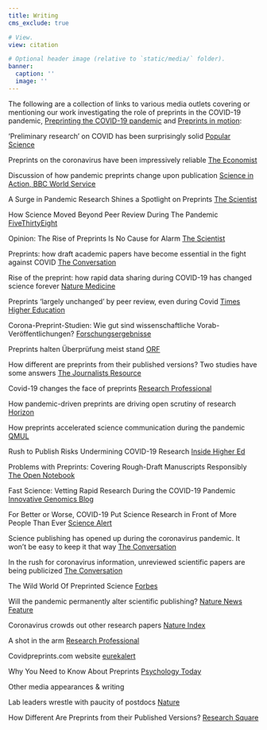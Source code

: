 ```yaml
---
title: Writing
cms_exclude: true

# View.
view: citation

# Optional header image (relative to `static/media/` folder).
banner:
  caption: ''
  image: ''
---
```



The following are a collection of links to various media outlets covering or mentioning our work investigating the role of preprints in the COVID-19 pandemic, [Preprinting the COVID-19 pandemic](https://www.biorxiv.org/content/10.1101/2020.05.22.111294v3.full) and [Preprints in motion](https://www.biorxiv.org/content/10.1101/2021.02.20.432090v1.full): 

‘Preliminary research’ on COVID has been surprisingly solid [Popular Science](https://www.popsci.com/science/preprints-versus-published-studies/)

Preprints on the coronavirus have been impressively reliable [The Economist](https://www.economist.com/science-and-technology/preprints-on-the-coronavirus-have-been-impressively-reliable/21807492)

Discussion of how pandemic preprints change upon publication [Science in Action, BBC World Service](https://www.bbc.co.uk/sounds/play/w3cszh1x)

A Surge in Pandemic Research Shines a Spotlight on Preprints [The Scientist](https://www.the-scientist.com/news-opinion/a-surge-in-pandemic-research-shines-a-spotlight-on-preprints-69170)

How Science Moved Beyond Peer Review During The Pandemic  [FiveThirtyEight](https://fivethirtyeight.com/features/how-science-moved-beyond-peer-review-during-the-pandemic/)

Opinion: The Rise of Preprints Is No Cause for Alarm [The Scientist](https://www.the-scientist.com/news-opinion/opinion-the-rise-of-preprints-is-no-cause-for-alarm-68667)

Preprints: how draft academic papers have become essential in the fight against COVID [The Conversation](https://theconversation.com/preprints-how-draft-academic-papers-have-become-essential-in-the-fight-against-covid-158811)

Rise of the preprint: how rapid data sharing during COVID-19 has changed science forever [Nature Medicine](https://www.nature.com/articles/s41591-021-01654-6)

Preprints ‘largely unchanged’ by peer review, even during Covid [Times Higher Education](https://www.timeshighereducation.com/news/preprints-largely-unchanged-peer-review-even-during-covid)

Corona-Preprint-Studien: Wie gut sind wissenschaftliche Vorab-Veröffentlichungen? [Forschungsergebnisse](https://www.mdr.de/wissen/covid-corona-preprint-studien-fachjournale-peer-review-kaum-korrekturen-100.html)

Preprints halten Überprüfung meist stand [ORF](https://science.orf.at/stories/3211260/)

How different are preprints from their published versions? Two studies have some answers [The Journalists Resource](https://journalistsresource.org/health/two-studies-examine-preprints/)

Covid-19 changes the face of preprints [Research Professional](https://www.researchprofessionalnews.com/rr-news-world-2021-4-covid-19-changes-the-face-of-preprints/)

How pandemic-driven preprints are driving open scrutiny of research [Horizon](https://horizon.scienceblog.com/1682/how-pandemic-driven-preprints-are-driving-open-scrutiny-of-research/?utm_source=feedburner&utm_medium=feed&utm_campaign=Feed%3A+scienceblogrssfeed+%28ScienceBlog.com%29)

How preprints accelerated science communication during the pandemic [QMUL](https://www.qmul.ac.uk/media/news/2021/smd/how-preprints-accelerated-science-communication-during-the-pandemic.html)

Rush to Publish Risks Undermining COVID-19 Research [Inside Higher Ed](https://www.insidehighered.com/news/2020/06/08/fast-pace-scientific-publishing-covid-comes-problems)

Problems with Preprints: Covering Rough-Draft Manuscripts Responsibly [The Open Notebook](https://www.theopennotebook.com/2020/06/01/problems-with-preprints-covering-rough-draft-manuscripts-responsibly/) 

Fast Science: Vetting Rapid Research During the COVID-19 Pandemic [Innovative Genomics Blog](https://innovativegenomics.org/blog/vetting-rapid-research-covid-19/?utm_source=rss&utm_medium=rss&utm_campaign=vetting-rapid-research-covid-19)

For Better or Worse, COVID-19 Put Science Research in Front of More People Than Ever [Science Alert](https://www.sciencealert.com/for-better-or-worse-covid-19-put-science-research-in-front-of-more-people-than-ever?utm_source=feedburner&utm_medium=feed&utm_campaign=Feed%3A+sciencealert-latestnews+%28ScienceAlert-Latest%29)

Science publishing has opened up during the coronavirus pandemic. It won’t be easy to keep it that way [The Conversation](https://theconversation.com/science-publishing-has-opened-up-during-the-coronavirus-pandemic-it-wont-be-easy-to-keep-it-that-way-142984)

In the rush for coronavirus information, unreviewed scientific papers are being publicized [The Conversation](https://theconversation.com/in-the-rush-for-coronavirus-information-unreviewed-scientific-papers-are-being-publicized-152912)

The Wild World Of Preprinted Science [Forbes](https://www.forbes.com/sites/forbestechcouncil/2020/09/30/the-wild-world-of-preprinted-science/?sh=7977cf707c0c)

Will the pandemic permanently alter scientific publishing? [Nature News Feature](https://www.nature.com/articles/d41586-020-01520-4)

Coronavirus crowds out other research papers [Nature Index](https://www.natureindex.com/news-blog/coronavirus-pandemic-crowds-out-other-science-research-papers)

A shot in the arm [Research Professional](https://www.researchprofessionalnews.com/rr-news-europe-infrastructure-2020-6-a-shot-in-the-arm/)

Covidpreprints.com website [eurekalert](https://www.eurekalert.org/pub_releases/2020-04/tcob-erf042720.php)

Why You Need to Know About Preprints [Psychology Today](https://www.psychologytoday.com/us/blog/misinformation-desk/202208/why-you-need-know-about-preprints)

Other media appearances & writing

Lab leaders wrestle with paucity of postdocs [Nature](https://www.nature.com/articles/d41586-022-02781-x)

How Different Are Preprints from their Published Versions? [Research Square](https://www.researchsquare.com/blog/how-different-are-preprints-from-their-published-versions)
